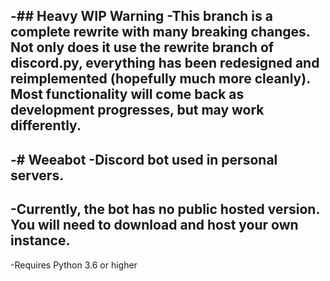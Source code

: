 -## Heavy WIP Warning
 -This branch is a complete rewrite with many breaking changes. Not only does it use the rewrite branch of discord.py, everything has been redesigned and reimplemented (hopefully much more cleanly). Most functionality will come back as development progresses, but may work differently.
 -
 -# Weeabot
 -Discord bot used in personal servers.
 -
 -Currently, the bot has no public hosted version. You will need to download and host your own instance.
 -
 -Requires Python 3.6 or higher